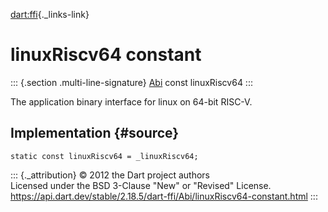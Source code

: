 [dart:ffi](../../dart-ffi/dart-ffi-library){._links-link}

linuxRiscv64 constant
=====================

::: {.section .multi-line-signature}
[Abi](../abi-class) const linuxRiscv64
:::

The application binary interface for linux on 64-bit RISC-V.

Implementation {#source}
--------------

``` {.language-dart data-language="dart"}
static const linuxRiscv64 = _linuxRiscv64;
```

::: {._attribution}
© 2012 the Dart project authors\
Licensed under the BSD 3-Clause \"New\" or \"Revised\" License.\
<https://api.dart.dev/stable/2.18.5/dart-ffi/Abi/linuxRiscv64-constant.html>
:::
